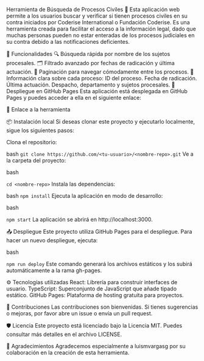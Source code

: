 Herramienta de Búsqueda de Procesos Civiles 📜
Esta aplicación web permite a los usuarios buscar y verificar si tienen procesos civiles en su contra iniciados por Coderise International o Fundación Coderise. Es una herramienta creada para facilitar el acceso a la información legal, dado que muchas personas pueden no estar enteradas de los procesos judiciales en su contra debido a las notificaciones deficientes.

🎯 Funcionalidades
🔍 Búsqueda rápida por nombre de los sujetos procesales.
🗂 Filtrado avanzado por fechas de radicación y última actuación.
📅 Paginación para navegar cómodamente entre los procesos.
📄 Información clara sobre cada proceso:
ID del proceso.
Fecha de radicación.
Última actuación.
Despacho, departamento y sujetos procesales.
🚀 Despliegue en GitHub Pages
Esta aplicación está desplegada en GitHub Pages y puedes acceder a ella en el siguiente enlace:

🔗 Enlace a la herramienta

📦 Instalación local
Si deseas clonar este proyecto y ejecutarlo localmente, sigue los siguientes pasos:

Clona el repositorio:

bash
```git clone https://github.com/<tu-usuario>/<nombre-repo>.git```
Ve a la carpeta del proyecto:

bash

```cd <nombre-repo>```
Instala las dependencias:

bash
```npm install```
Ejecuta la aplicación en modo de desarrollo:

bash

```npm start```
La aplicación se abrirá en http://localhost:3000.

📤 Despliegue
Este proyecto utiliza GitHub Pages para el despliegue. Para hacer un nuevo despliegue, ejecuta:

bash

```npm run deploy```
Este comando generará los archivos estáticos y los subirá automáticamente a la rama gh-pages.

⚙️ Tecnologías utilizadas
React: Librería para construir interfaces de usuario.
TypeScript: Superconjunto de JavaScript que añade tipado estático.
GitHub Pages: Plataforma de hosting gratuita para proyectos.

🤝 Contribuciones
Las contribuciones son bienvenidas. Si tienes sugerencias o mejoras, por favor abre un issue o envía un pull request.

🛡️ Licencia
Este proyecto está licenciado bajo la Licencia MIT. Puedes consultar más detalles en el archivo LICENSE.

👥 Agradecimientos
Agradecemos especialmente a luismvargasg por su colaboración en la creación de esta herramienta.